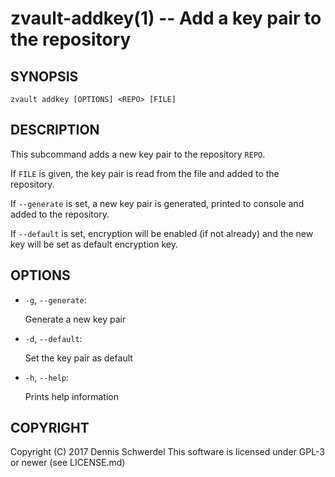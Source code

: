 zvault-addkey(1) -- Add a key pair to the repository
====================================================

## SYNOPSIS

`zvault addkey [OPTIONS] <REPO> [FILE]`


## DESCRIPTION

This subcommand adds a new key pair to the repository `REPO`.

If `FILE` is given, the key pair is read from the file and added to the
repository.

If `--generate` is set, a new key pair is generated, printed to console and
added to the repository.

If `--default` is set, encryption will be enabled (if not already) and the new
key will be set as default encryption key.


## OPTIONS

  * `-g`, `--generate`:

    Generate a new key pair


  * `-d`, `--default`:

    Set the key pair as default


  * `-h`, `--help`:

    Prints help information


## COPYRIGHT

Copyright (C) 2017  Dennis Schwerdel
This software is licensed under GPL-3 or newer (see LICENSE.md)
